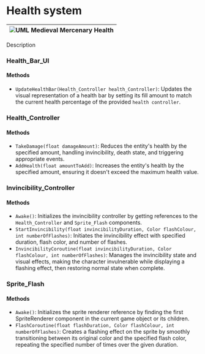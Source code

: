 # Health system

|![UML Medieval Mercenary Health](https://github.com/user-attachments/assets/428f4d53-9c32-43e8-b94f-cc58f313160b)|
|-|

Description

### Health_Bar_UI
#### Methods
- `UpdateHealthBar(Health_Controller health_Controller)`: Updates the visual representation of a health bar by setting its fill amount to match the current health percentage of the provided `health controller`.

### Health_Controller
#### Methods
- `TakeDamage(float damageAmount)`: Reduces the entity's health by the specified amount, handling invincibility, death state, and triggering appropriate events.
- `AddHealth(float amountToAdd)`: Increases the entity's health by the specified amount, ensuring it doesn't exceed the maximum health value.

### Invincibility_Controller
#### Methods
- `Awake()`: Initializes the invincibility controller by getting references to the `Health_Controller` and `Sprite_Flash` components.
- `StartInvincibility(float invincibilityDuration, Color flashColour, int numberOfFlashes)`: Initiates the invincibility effect with specified duration, flash color, and number of flashes.
- `InvincibilityCoroutine(float invincibilityDuration, Color flashColour, int numberOfFlashes)`: Manages the invincibility state and visual effects, making the character invulnerable while displaying a flashing effect, then restoring normal state when complete.

### Sprite_Flash
#### Methods
- `Awake()`: Initializes the sprite renderer reference by finding the first SpriteRenderer component in the current game object or its children.
- `FlashCoroutine(float flashDuration, Color flashColour, int numberOfFlashes)`: Creates a flashing effect on the sprite by smoothly transitioning between its original color and the specified flash color, repeating the specified number of times over the given duration.

